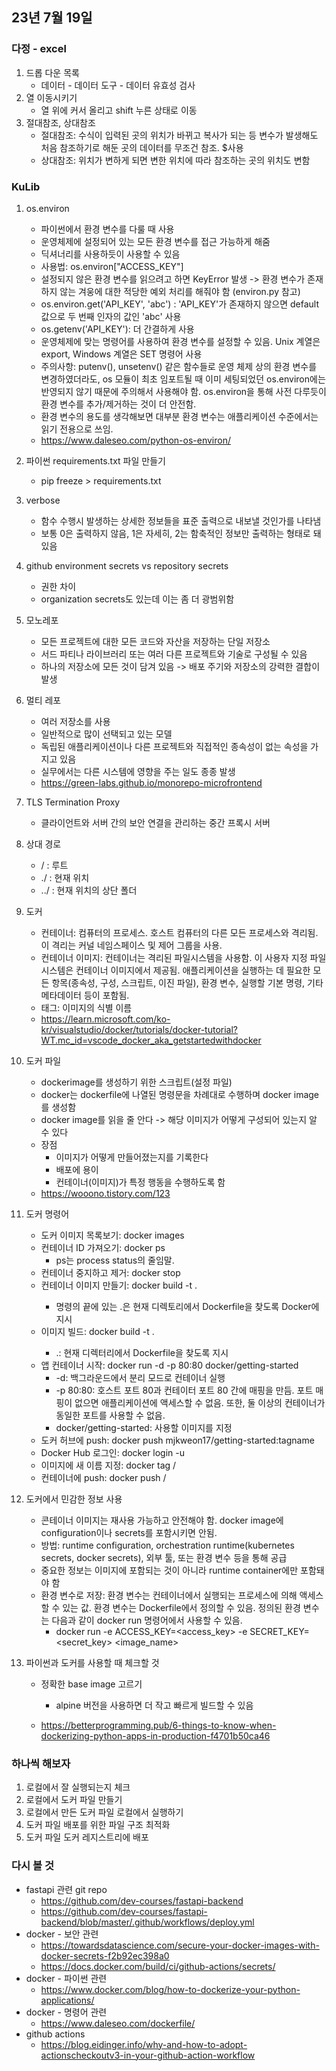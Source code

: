 ## 23년 7월 19일

### 다정 - excel
1. 드롭 다운 목록
    - 데이터 - 데이터 도구 - 데이터 유효성 검사
2. 열 이동시키기
    - 열 위에 커서 올리고 shift 누른 상태로 이동
3. 절대참조, 상대참조
    - 절대참조: 수식이 입력된 곳의 위치가 바뀌고 복사가 되는 등 변수가 발생해도 처음 참조하기로 해둔 곳의 데이터를 무조건 참조. $사용
    - 상대참조: 위치가 변하게 되면 변한 위치에 따라 참조하는 곳의 위치도 변함

### KuLib
1. os.environ
    - 파이썬에서 환경 변수를 다룰 때 사용
    - 운영체제에 설정되어 있는 모든 환경 변수를 접근 가능하게 해줌
    - 딕셔너리를 사용하듯이 사용할 수 있음
    - 사용법: os.environ["ACCESS_KEY"]
    - 설정되지 않은 환경 변수를 읽으려고 하면 KeyError 발생 -> 환경 변수가 존재하지 않는 겨웅에 대한 적당한 예외 처리를 해줘야 함 (environ.py 참고)
    - os.environ.get('API_KEY', 'abc') : 'API_KEY'가 존재하지 않으면 default 값으로 두 번째 인자의 값인 'abc' 사용
    - os.getenv('API_KEY'): 더 간결하게 사용
    - 운영체제에 맞는 명령어를 사용하여 환경 변수를 설정할 수 있음. Unix 계열은 export, Windows 계열은 SET 명령어 사용
    - 주의사항: putenv(), unsetenv() 같은 함수들로 운영 체제 상의 환경 변수를 변경하였더라도, os 모듈이 최초 임포트될 때 이미 세팅되었던 os.environ에는 반영되지 않기 때문에 주의해서 사용해야 함. os.environ을 통해 사전 다루듯이 환경 변수를 추가/제거하는 것이 더 안전함.
    - 환경 변수의 용도를 생각해보면 대부분 환경 변수는 애플리케이션 수준에서는 읽기 전용으로 쓰임.
    - https://www.daleseo.com/python-os-environ/
2. 파이썬 requirements.txt 파일 만들기
    - pip freeze > requirements.txt
3. verbose
    - 함수 수행시 발생하는 상세한 정보들을 표준 출력으로 내보낼 것인가를 나타냄
    - 보통 0은 출력하지 않음, 1은 자세히, 2는 함축적인 정보만 출력하는 형태로 돼 있음
4. github environment secrets vs repository secrets
    - 권한 차이
    - organization secrets도 있는데 이는 좀 더 광범위함
5. 모노레포
    - 모든 프로젝트에 대한 모든 코드와 자산을 저장하는 단일 저장소
    - 서드 파티나 라이브러리 또는 여러 다른 프로젝트와 기술로 구성될 수 있음
    - 하나의 저장소에 모든 것이 담겨 있음 -> 배포 주기와 저장소의 강력한 결합이 발생
6. 멀티 레포
    - 여러 저장소를 사용
    - 일반적으로 많이 선택되고 있는 모델
    - 독립된 애플리케이션이나 다른 프로젝트와 직접적인 종속성이 없는 속성을 가지고 있음
    - 실무에서는 다른 시스템에 영향을 주는 일도 종종 발생
    - https://green-labs.github.io/monorepo-microfrontend
7. TLS Termination Proxy
    - 클라이언트와 서버 간의 보안 연결을 관리하는 중간 프록시 서버
8. 상대 경로
    - / : 루트
    - ./ : 현재 위치
    - ../ : 현재 위치의 상단 폴더
8. 도커
    - 컨테이너: 컴퓨터의 프로세스. 호스트 컴퓨터의 다른 모든 프로세스와 격리됨. 이 격리는 커널 네임스페이스 및 제어 그룹을 사용. 
    - 컨테이너 이미지: 컨테이너는 격리된 파일시스템을 사용함. 이 사용자 지정 파일 시스템은 컨테이너 이미지에서 제공됨. 애플리케이션을 실행하는 데 필요한 모든 항목(종속성, 구성, 스크립트, 이진 파일), 환경 변수, 실행할 기본 명령, 기타 메타데이터 등이 포함됨.
    - 태그: 이미지의 식별 이름
    - https://learn.microsoft.com/ko-kr/visualstudio/docker/tutorials/docker-tutorial?WT.mc_id=vscode_docker_aka_getstartedwithdocker

9. 도커 파일
    - dockerimage를 생성하기 위한 스크립트(설정 파일)
    - docker는 dockerfile에 나열된 명령문을 차례대로 수행하며 docker image를 생성함
    - docker image를 읽을 줄 안다 -> 해당 이미지가 어떻게 구성되어 있는지 알 수 있다
    - 장점
        - 이미지가 어떻게 만들어졌는지를 기록한다
        - 배포에 용이
        - 컨테이너(이미지)가 특정 행동을 수행하도록 함
    - https://wooono.tistory.com/123
10. 도커 명령어
    - 도커 이미지 목록보기: docker images
    - 컨테이너 ID 가져오기: docker ps
        - ps는 process status의 줄임말. 
    - 컨테이너 중지하고 제거: docker stop <containr-id>
    - 컨테이너 이미지 만들기: docker build -t <tag-name> .
        - 명령의 끝에 있는 .은 현재 디렉토리에서 Dockerfile을 찾도록 Docker에 지시
    - 이미지 빌드: docker build -t <image-tag> .
        - .: 현재 디렉터리에서 Dockerfile을 찾도록 지시
    - 앱 컨테이너 시작: docker run -d -p 80:80 docker/getting-started
        - -d: 백그라운드에서 분리 모드로 컨테이너 실행
        - -p 80:80: 호스트 포트 80과 컨테이터 포트 80 간에 매핑을 만듬. 포트 매핑이 없으면 애플리케이션에 액세스할 수 없음. 또한, 둘 이상의 컨테이너가 동일한 포트를 사용할 수 없음.
        - docker/getting-started: 사용할 이미지를 지정
    - 도커 허브에 push: docker push mjkweon17/getting-started:tagname
    - Docker Hub 로그인: docker login -u <username>
    - 이미지에 새 이름 지정: docker tag <image-name> <username>/<new-image-name>
    - 컨테이너에 push: docker push <username>/<image-name>
11. 도커에서 민감한 정보 사용
    - 콘테이너 이미지는 재사용 가능하고 안전해야 함. docker image에 configuration이나 secrets를 포함시키면 안됨.
    - 방법: runtime configuration, orchestration runtime(kubernetes secrets, docker secrets), 외부 툴, 또는 환경 변수 등을 통해 공급
    - 중요한 정보는 이미지에 포함되는 것이 아니라 runtime container에만 포함돼야 함
    - 환경 변수로 저장: 환경 변수는 컨테이너에서 실행되는 프로세스에 의해 액세스할 수 있는 값. 환경 변수는 Dockerfile에서 정의할 수 있음. 정의된 환경 변수는 다음과 같이 docker run 명령어에서 사용할 수 있음.
        -  docker run -e ACCESS_KEY=<access_key> -e SECRET_KEY=<secret_key> <image_name>
12. 파이썬과 도커를 사용할 때 체크할 것
    - 정확한 base image 고르기
        - alpine 버전을 사용하면 더 작고 빠르게 빌드할 수 있음
        
    - https://betterprogramming.pub/6-things-to-know-when-dockerizing-python-apps-in-production-f4701b50ca46

### 하나씩 해보자
1. 로컬에서 잘 실행되는지 체크
2. 로컬에서 도커 파일 만들기
3. 로컬에서 만든 도커 파일 로컬에서 실행하기
4. 도커 파일 배포를 위한 파일 구조 최적화
5. 도커 파일 도커 레지스트리에 배포

### 다시 볼 것
- fastapi 관련 git repo
    - https://github.com/dev-courses/fastapi-backend
    - https://github.com/dev-courses/fastapi-backend/blob/master/.github/workflows/deploy.yml
- docker - 보안 관련
    - https://towardsdatascience.com/secure-your-docker-images-with-docker-secrets-f2b92ec398a0
    - https://docs.docker.com/build/ci/github-actions/secrets/
- docker - 파이썬 관련
    - https://www.docker.com/blog/how-to-dockerize-your-python-applications/
- docker - 명령어 관련
    - https://www.daleseo.com/dockerfile/
- github actions
    - https://blog.eidinger.info/why-and-how-to-adopt-actionscheckoutv3-in-your-github-action-workflow